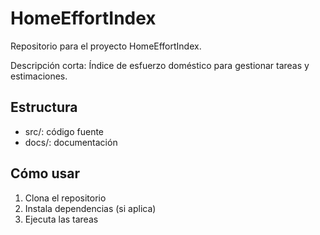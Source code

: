 # HomeEffortIndex

Repositorio para el proyecto HomeEffortIndex.

Descripción corta: Índice de esfuerzo doméstico para gestionar tareas y estimaciones.

## Estructura
- src/: código fuente
- docs/: documentación

## Cómo usar
1. Clona el repositorio
2. Instala dependencias (si aplica)
3. Ejecuta las tareas
